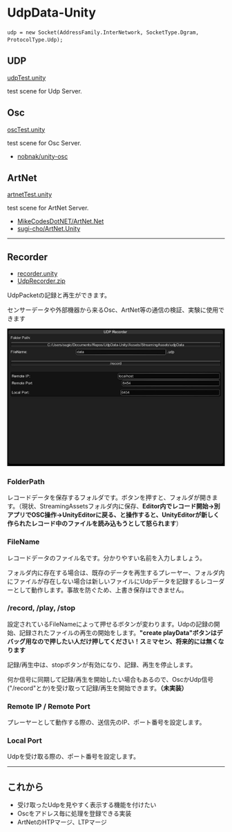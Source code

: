 # UdpData-Unity

`udp = new Socket(AddressFamily.InterNetwork, SocketType.Dgram, ProtocolType.Udp);`

## UDP

[udpTest.unity](./Assets/UdpData/udpTest.unity)

test scene for Udp Server.

## Osc

[oscTest.unity](./Assets/UdpData/oscTest.unity)

test scene for Osc Server.

- [nobnak/unity-osc](https://github.com/nobnak/unity-osc)

## ArtNet

[artnetTest.unity](./Assets/UdpData/artnetTest.unity)

test scene for ArtNet Server.

- [MikeCodesDotNET/ArtNet.Net](https://github.com/MikeCodesDotNET/ArtNet.Net)
- [sugi-cho/ArtNet.Unity](https://github.com/sugi-cho/ArtNet.Unity)

---

## Recorder

- [recorder.unity](./Assets/UdpData/recorder.unity)
- [UdpRecorder.zip](./UdpRecorder.zip)

UdpPacketの記録と再生ができます。

センサーデータや外部機器から来るOsc、ArtNet等の通信の検証、実験に使用できます

![recorderApp](./imgs/udpRecorderApp.jpg)

### FolderPath

レコードデータを保存するフォルダです。ボタンを押すと、フォルダが開きます。（現状、StreamingAssetsフォルダ内に保存、**Editor内でレコード開始→別アプリでOSC操作→UnityEditorに戻る、と操作すると、UnityEditorが新しく作られたレコード中のファイルを読み込もうとして怒られます**）

### FileName

レコードデータのファイル名です。分かりやすい名前を入力しましょう。

フォルダ内に存在する場合は、既存のデータを再生するプレーヤー、フォルダ内にファイルが存在しない場合は新しいファイルにUdpデータを記録するレコーダーとして動作します。事故を防ぐため、上書き保存はできません。

### /record, /play, /stop

設定されているFileNameによって押せるボタンが変わります。Udpの記録の開始、記録されたファイルの再生の開始をします。__"create playData"ボタンはデバッグ用なので押したい人だけ押してください！スミマセン、将来的には無くなります__

記録/再生中は、stopボタンが有効になり、記録、再生を停止します。

何か信号に同期して記録/再生を開始したい場合もあるので、OscかUdp信号("/record"とか)を受け取って記録/再生を開始できます。__（未実装）__

### Remote IP / Remote Port

プレーヤーとして動作する際の、送信先のIP、ポート番号を設定します。

### Local Port

Udpを受け取る際の、ポート番号を設定します。

---

## これから

- 受け取ったUdpを見やすく表示する機能を付けたい
- Oscをアドレス毎に処理を登録できる実装
- ArtNetのHTPマージ、LTPマージ